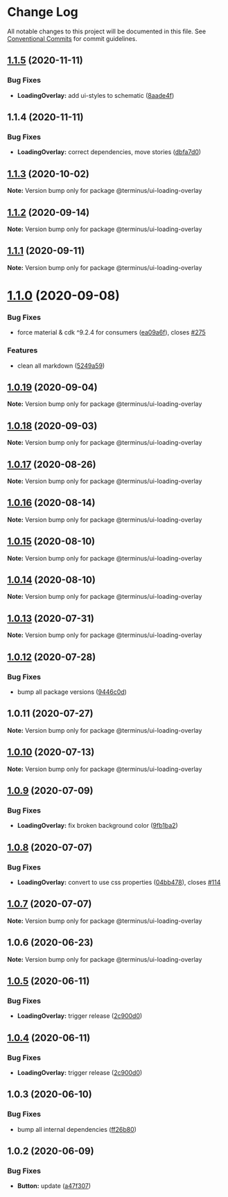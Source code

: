 # Change Log

All notable changes to this project will be documented in this file.
See [Conventional Commits](https://conventionalcommits.org) for commit guidelines.

## [1.1.5](https://github.com/GetTerminus/terminus-oss/compare/@terminus/ui-loading-overlay@1.1.4...@terminus/ui-loading-overlay@1.1.5) (2020-11-11)


### Bug Fixes

* **LoadingOverlay:** add ui-styles to schematic ([8aade4f](https://github.com/GetTerminus/terminus-oss/commit/8aade4f3fcf6912b553b0e85e38282d29e822f74))





## 1.1.4 (2020-11-11)


### Bug Fixes

* **LoadingOverlay:** correct dependencies, move stories ([dbfa7d0](https://github.com/GetTerminus/terminus-oss/commit/dbfa7d08e3c5a606119e3b2a4b42d2028d385fbe))





## [1.1.3](https://github.com/GetTerminus/terminus-oss/compare/@terminus/ui-loading-overlay@1.1.2...@terminus/ui-loading-overlay@1.1.3) (2020-10-02)

**Note:** Version bump only for package @terminus/ui-loading-overlay





## [1.1.2](https://github.com/GetTerminus/terminus-oss/compare/@terminus/ui-loading-overlay@1.1.1...@terminus/ui-loading-overlay@1.1.2) (2020-09-14)

**Note:** Version bump only for package @terminus/ui-loading-overlay





## [1.1.1](https://github.com/GetTerminus/terminus-oss/compare/@terminus/ui-loading-overlay@1.1.0...@terminus/ui-loading-overlay@1.1.1) (2020-09-11)

**Note:** Version bump only for package @terminus/ui-loading-overlay





# [1.1.0](https://github.com/GetTerminus/terminus-oss/compare/@terminus/ui-loading-overlay@1.0.19...@terminus/ui-loading-overlay@1.1.0) (2020-09-08)


### Bug Fixes

* force material & cdk ^9.2.4 for consumers ([ea09a6f](https://github.com/GetTerminus/terminus-oss/commit/ea09a6ff88a1ea239fe0e24cb011abfb3ffc8908)), closes [#275](https://github.com/GetTerminus/terminus-oss/issues/275)


### Features

* clean all markdown ([5249a59](https://github.com/GetTerminus/terminus-oss/commit/5249a59486be63b6d9a0be7a801defb9b6adcedc))





## [1.0.19](https://github.com/GetTerminus/terminus-oss/compare/@terminus/ui-loading-overlay@1.0.18...@terminus/ui-loading-overlay@1.0.19) (2020-09-04)

**Note:** Version bump only for package @terminus/ui-loading-overlay





## [1.0.18](https://github.com/GetTerminus/terminus-oss/compare/@terminus/ui-loading-overlay@1.0.17...@terminus/ui-loading-overlay@1.0.18) (2020-09-03)

**Note:** Version bump only for package @terminus/ui-loading-overlay

## [1.0.17](https://github.com/GetTerminus/terminus-oss/compare/@terminus/ui-loading-overlay@1.0.16...@terminus/ui-loading-overlay@1.0.17) (2020-08-26)

**Note:** Version bump only for package @terminus/ui-loading-overlay

## [1.0.16](https://github.com/GetTerminus/terminus-oss/compare/@terminus/ui-loading-overlay@1.0.15...@terminus/ui-loading-overlay@1.0.16) (2020-08-14)

**Note:** Version bump only for package @terminus/ui-loading-overlay

## [1.0.15](https://github.com/GetTerminus/terminus-oss/compare/@terminus/ui-loading-overlay@1.0.14...@terminus/ui-loading-overlay@1.0.15) (2020-08-10)

**Note:** Version bump only for package @terminus/ui-loading-overlay

## [1.0.14](https://github.com/GetTerminus/terminus-oss/compare/@terminus/ui-loading-overlay@1.0.13...@terminus/ui-loading-overlay@1.0.14) (2020-08-10)

**Note:** Version bump only for package @terminus/ui-loading-overlay

## [1.0.13](https://github.com/GetTerminus/terminus-oss/compare/@terminus/ui-loading-overlay@1.0.12...@terminus/ui-loading-overlay@1.0.13) (2020-07-31)

**Note:** Version bump only for package @terminus/ui-loading-overlay

## [1.0.12](https://github.com/GetTerminus/terminus-oss/compare/@terminus/ui-loading-overlay@1.0.11...@terminus/ui-loading-overlay@1.0.12) (2020-07-28)

### Bug Fixes

* bump all package versions ([9446c0d](https://github.com/GetTerminus/terminus-oss/commit/9446c0d5cde3bd693cfba7cabbfd2db443a47b00))

## 1.0.11 (2020-07-27)

**Note:** Version bump only for package @terminus/ui-loading-overlay

## [1.0.10](https://github.com/GetTerminus/terminus-oss/compare/@terminus/ui-loading-overlay@1.0.9...@terminus/ui-loading-overlay@1.0.10) (2020-07-13)

**Note:** Version bump only for package @terminus/ui-loading-overlay

## [1.0.9](https://github.com/GetTerminus/terminus-oss/compare/@terminus/ui-loading-overlay@1.0.8...@terminus/ui-loading-overlay@1.0.9) (2020-07-09)

### Bug Fixes

* **LoadingOverlay:** fix broken background color ([9fb1ba2](https://github.com/GetTerminus/terminus-oss/commit/9fb1ba26c0c73266305ac0c537f990996d0bfa1f))

## [1.0.8](https://github.com/GetTerminus/terminus-oss/compare/@terminus/ui-loading-overlay@1.0.7...@terminus/ui-loading-overlay@1.0.8) (2020-07-07)

### Bug Fixes

* **LoadingOverlay:** convert to use css properties ([04bb478](https://github.com/GetTerminus/terminus-oss/commit/04bb478a5b4b1a19c9ce75cba627414d6c85931c)), closes [#114](https://github.com/GetTerminus/terminus-oss/issues/114)

## [1.0.7](https://github.com/GetTerminus/terminus-oss/compare/@terminus/ui-loading-overlay@1.0.6...@terminus/ui-loading-overlay@1.0.7) (2020-07-07)

**Note:** Version bump only for package @terminus/ui-loading-overlay

## 1.0.6 (2020-06-23)

**Note:** Version bump only for package @terminus/ui-loading-overlay

## [1.0.5](https://github.com/GetTerminus/terminus-oss/compare/@terminus/ui-loading-overlay@1.0.3...@terminus/ui-loading-overlay@1.0.5) (2020-06-11)

### Bug Fixes

* **LoadingOverlay:** trigger release ([2c900d0](https://github.com/GetTerminus/terminus-oss/commit/2c900d072ee4cfb24b271d478f3adfd2af06aa45))

## [1.0.4](https://github.com/GetTerminus/terminus-oss/compare/@terminus/ui-loading-overlay@1.0.3...@terminus/ui-loading-overlay@1.0.4) (2020-06-11)

### Bug Fixes

* **LoadingOverlay:** trigger release ([2c900d0](https://github.com/GetTerminus/terminus-oss/commit/2c900d072ee4cfb24b271d478f3adfd2af06aa45))

## 1.0.3 (2020-06-10)

### Bug Fixes

* bump all internal dependencies ([ff26b80](https://github.com/GetTerminus/terminus-oss/commit/ff26b806bb599401f006996be5b567a378e68ef3))

## 1.0.2 (2020-06-09)

### Bug Fixes

* **Button:** update ([a47f307](https://github.com/GetTerminus/terminus-oss/commit/a47f30757b9216d6ee76788c117e76eacf5289e5))
